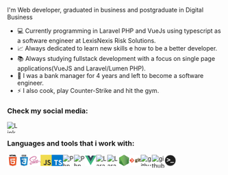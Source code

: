 I'm Web developer, graduated in business and postgraduate in Digital Business
- 💻 Currently programming in Laravel PHP and VueJs using typescript as a software engineer at LexisNexis Risk Solutions.
- 📈 Always dedicated to learn new skills e how to be a better developer.
- 📚 Always studying fullstack development with a focus on single page applications(VueJS and Laravel/Lumen PHP).
- 🏦 I was a bank manager for 4 years and left to become a software engineer. 
- ⚡  I also cook, play Counter-Strike and hit the gym.

### Check my social media:

[<img src="https://icon-library.com/images/linkedin-icon/linkedin-icon-1.jpg#gh-dark-mode-only" alt="Linkedin" align=left width=26 height=26>][linkedin]

<br />

### Languages and tools that i work with:

<img align="left" alt="HTML5" width="26px" src="https://raw.githubusercontent.com/github/explore/80688e429a7d4ef2fca1e82350fe8e3517d3494d/topics/html/html.png" />
<img align="left" alt="CSS3" width="26px" src="https://raw.githubusercontent.com/github/explore/80688e429a7d4ef2fca1e82350fe8e3517d3494d/topics/css/css.png" />
<img align="left" alt="Sass" width="26px" src="https://raw.githubusercontent.com/github/explore/80688e429a7d4ef2fca1e82350fe8e3517d3494d/topics/sass/sass.png" />
<img align="left" alt="JavaScript" width="26px" src="https://raw.githubusercontent.com/github/explore/80688e429a7d4ef2fca1e82350fe8e3517d3494d/topics/javascript/javascript.png" />
<img align="left" alt="typescript" width="26px" src="https://raw.githubusercontent.com/github/explore/80688e429a7d4ef2fca1e82350fe8e3517d3494d/topics/typescript/typescript.png" />
<img src="https://raw.githubusercontent.com/simple-icons/simple-icons/develop/icons/php.svg#gh-light-mode-only" alt="Php" align=left width=26 height=26><img src="https://raw.githubusercontent.com/simple-icons/simple-icons/develop/assets/readme/php-white.svg#gh-dark-mode-only" alt="Php" align=left width=26 height=26>
<img align="left" alt="vue" width="26px" src="https://raw.githubusercontent.com/github/explore/80688e429a7d4ef2fca1e82350fe8e3517d3494d/topics/vue/vue.png" />
<img src="https://raw.githubusercontent.com/simple-icons/simple-icons/develop/icons/laravel.svg#gh-light-mode-only" alt="Laravel" align=left width=26 height=26><img src="https://raw.githubusercontent.com/simple-icons/simple-icons/develop/assets/readme/laravel-white.svg#gh-dark-mode-only" alt="Laravel" align=left width=26 height=26>
<img align="left" alt="Node.js" width="26px" src="https://raw.githubusercontent.com/github/explore/80688e429a7d4ef2fca1e82350fe8e3517d3494d/topics/nodejs/nodejs.png" />
<img align="left" alt="Git" width="26px" src="https://raw.githubusercontent.com/github/explore/80688e429a7d4ef2fca1e82350fe8e3517d3494d/topics/git/git.png" />
<img src="https://raw.githubusercontent.com/simple-icons/simple-icons/develop/icons/github.svg#gh-light-mode-only" alt="github" align=left width=26 height=26><img src="https://icon-library.com/images/github-icon-white/github-icon-white-6.jpg#gh-dark-mode-only" alt="github" align=left width=30 height=30>
<img align="left" alt="terminal" width="26px" src="https://raw.githubusercontent.com/github/explore/80688e429a7d4ef2fca1e82350fe8e3517d3494d/topics/terminal/terminal.png" />

[linkedin]: https://www.linkedin.com/in/bruno-conte-407259189/
